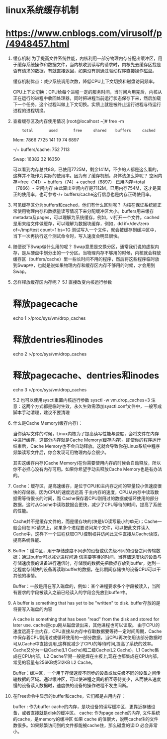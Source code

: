 # linux系统缓存机制
# https://www.cnblogs.com/virusolf/p/4948457.html

1. 缓存机制
    为了提高文件系统性能，内核利用一部分物理内存分配出缓冲区，用于缓存系统操作和数据文件，当内核收到读写的请求时，内核先去缓存区找是否有请求的数据，有就直接返回，如果没有则通过驱动程序直接操作磁盘。

    缓存机制优点：减少系统调用次数，降低CPU上下文切换和磁盘访问频率。

    CPU上下文切换：CPU给每个进程一定的服务时间，当时间片用完后，内核从正在运行的进程中收回处理器，同时把进程当前运行状态保存下来，然后加载下一个任务，这个过程叫做上下文切换。实质上就是被终止运行进程与待运行进程的进程切换。
2. 查看缓存区及内存使用情况
   [root@localhost ~]# free -m

           total       used       free     shared    buffers     cached

    Mem:    7866       7725       141       19         74        6897

    -/+ buffers/cache:   752       7113

    Swap:   16382        32      16350

    可以看到内存总共8G，已使用7725M，剩余141M，不少的人都是这么看的，这样并不能作为实际的使用率。因为有了缓存机制，具体该怎么算呢？
    空闲内存=free（141）+ buffers（74）+ cached（6897）
    已用内存=total（7866）- 空闲内存
    由此算出空闲内存是7112M，已用内存754M，这才是真正的使用率，也可参考-/+ buffers/cache这行信息也是内存正确使用率。

3. 可见缓存区分为buffers和cached，他们有什么区别呢？
    内核在保证系统能正常使用物理内存和数据量读写情况下来分配缓冲区大小。buffers用来缓存metadata及pages，可以理解为系统缓存，例如，vi打开一个文件。cached是用来给文件做缓存，可以理解为数据块缓存，例如，dd if=/dev/zero of=/tmp/test count=1 bs=1G 测试写入一个文件，就会被缓存到缓冲区中，当下一次再执行这个测试命令时，写入速度会明显很快。

4. 随便说下Swap做什么用的呢？
     Swap意思是交换分区，通常我们说的虚拟内存，是从硬盘中划分出的一个分区。当物理内存不够用的时候，内核就会释放缓存区（buffers/cache）里一些长时间不用的程序，然后将这些程序临时放到Swap中，也就是说如果物理内存和缓存区内存不够用的时候，才会用到Swap。

5. 怎样释放缓存区内存呢？
    5.1 直接改变内核运行参数
    # 释放pagecache
    echo 1 >/proc/sys/vm/drop_caches

    # 释放dentries和inodes
    echo 2 >/proc/sys/vm/drop_caches

    # 释放pagecache、dentries和inodes
    echo 3 >/proc/sys/vm/drop_caches 

    5.2 也可以使用sysctl重置内核运行参数 
    sysctl -w vm.drop_caches=3 
    注意：这两个方式都是临时生效，永久生效需添加sysctl.conf文件中，一般写成脚本手动清理，建议不要清理

6. 什么是Cache Memory(缓存内存)：

    当你读写文件的时候，Linux内核为了提高读写性能与速度，会将文件在内存中进行缓存，这部分内存就是Cache Memory(缓存内存)。即使你的程序运行结束后，Cache Memory也不会自动释放。这就会导致你在Linux系统中程序频繁读写文件后，你会发现可用物理内存会很少。

    其实这缓存内存(Cache Memory)在你需要使用内存的时候会自动释放，所以你不必担心没有内存可用。如果你希望手动去释放Cache Memory也是有办法的。

7. Cache：缓存区，是高速缓存，是位于CPU和主内存之间的容量较小但速度很快的存储器，因为CPU的速度远远高
    于主内存的速度，CPU从内存中读取数据需等待很长的时间，而  Cache保存着CPU刚用过的数据或循环使用的部分数据，这时从Cache中读取数据会更快，减少了CPU等待的时间，提高了系统的性能。

    Cache并不是缓存文件的，而是缓存块的(块是I/O读写最小的单元)；Cache一般会用在I/O请求上，如果多个进程要访问某个文件，可以把此文件读入Cache中，这样下一个进程获取CPU控制权并访问此文件直接从Cache读取，提高系统性能。

8. Buffer：缓冲区，用于存储速度不同步的设备或优先级不同的设备之间传输数据；通过buffer可以减少进程间通
    信需要等待的时间，当存储速度快的设备与存储速度慢的设备进行通信时，存储慢的数据先把数据存放到buffer，达到一定程度存储快的设备再读取buffer的数据，在此期间存储快的设备CPU可以干其他的事情。

    Buffer：一般是用在写入磁盘的，例如：某个进程要求多个字段被读入，当所有要求的字段被读入之前已经读入的字段会先放到buffer中。
9. 
    A buffer is something that has yet to be "written" to disk.
    buffer存放的是将要写入磁盘的内容
    

    A cache is something that has been "read" from the disk and stored for later use.
    cache是cpu刚从磁盘读出来，其他进程也可以读取。
    由于CPU的速度远高于主内存，CPU直接从内存中存取数据要等待一定时间周期，Cache中保存着CPU刚用过或循环使用的一部分数据，当CPU再次使用该部分数据时可从Cache中直接调用,这样就减少了CPU的等待时间,提高了系统的效率。
    Cache又分为一级Cache(L1 Cache)和二级Cache(L2 Cache)，L1 Cache集成在CPU内部，L2 Cache早期一般是焊在主板上,现在也都集成在CPU内部，常见的容量有256KB或512KB L2 Cache。

    Buffer：缓冲区，一个用于存储速度不同步的设备或优先级不同的设备之间传输数据的区域。通过缓冲区，可以使进程之间的相互等待变少，从而使从速度慢的设备读入数据时，速度快的设备的操作进程不发生间断。

 

10. 在Free命令中显示的buffer和cache，它们都是占用内存：

       buffer : 作为buffer cache的内存，是块设备的读写缓冲区，更靠近存储设备，或者直接就是disk的缓冲区。
       cache: 作为page cache的内存, 文件系统的cache，是memory的缓冲区
       如果 cache 的值很大，说明cache住的文件数很多。如果频繁访问到的文件都能被cache住，那么磁盘的读IO 必会非常小。
